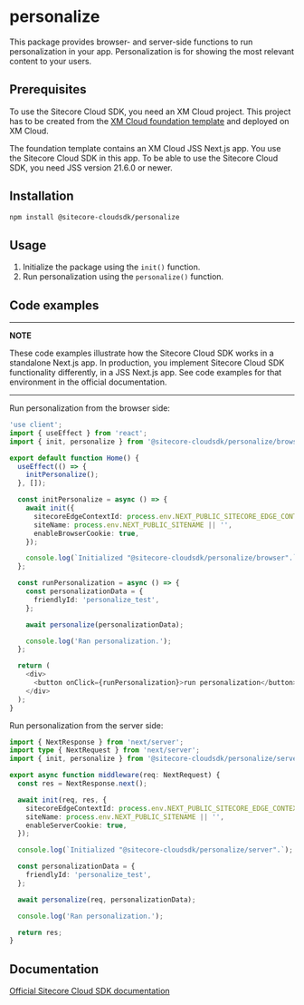 # personalize

This package provides browser- and server-side functions to run personalization in your app. Personalization is for showing the most relevant content to your users.

## Prerequisites

To use the Sitecore Cloud SDK, you need an XM Cloud project. This project has to be created from the [XM Cloud foundation template](https://github.com/sitecorelabs/xmcloud-foundation-head) and deployed on XM Cloud.

The foundation template contains an XM Cloud JSS Next.js app. You use the Sitecore Cloud SDK in this app. To be able to use the Sitecore Cloud SDK, you need JSS version 21.6.0 or newer.

## Installation

```bash
npm install @sitecore-cloudsdk/personalize
```

## Usage

1. Initialize the package using the `init()` function.
2. Run personalization using the `personalize()` function.

## Code examples

---

**NOTE**

These code examples illustrate how the Sitecore Cloud SDK works in a standalone Next.js app. In production, you implement Sitecore Cloud SDK functionality differently, in a JSS Next.js app. See code examples for that environment in the official documentation.

---

Run personalization from the browser side:

```ts
'use client';
import { useEffect } from 'react';
import { init, personalize } from '@sitecore-cloudsdk/personalize/browser';

export default function Home() {
  useEffect(() => {
    initPersonalize();
  }, []);

  const initPersonalize = async () => {
    await init({
      sitecoreEdgeContextId: process.env.NEXT_PUBLIC_SITECORE_EDGE_CONTEXT_ID || '',
      siteName: process.env.NEXT_PUBLIC_SITENAME || '',
      enableBrowserCookie: true,
    });

    console.log(`Initialized "@sitecore-cloudsdk/personalize/browser".`);
  };

  const runPersonalization = async () => {
    const personalizationData = {
      friendlyId: 'personalize_test',
    };

    await personalize(personalizationData);

    console.log('Ran personalization.');
  };

  return (
    <div>
      <button onClick={runPersonalization}>run personalization</button>
    </div>
  );
}
```

Run personalization from the server side:

```ts
import { NextResponse } from 'next/server';
import type { NextRequest } from 'next/server';
import { init, personalize } from '@sitecore-cloudsdk/personalize/server';

export async function middleware(req: NextRequest) {
  const res = NextResponse.next();

  await init(req, res, {
    sitecoreEdgeContextId: process.env.NEXT_PUBLIC_SITECORE_EDGE_CONTEXT_ID || '',
    siteName: process.env.NEXT_PUBLIC_SITENAME || '',
    enableServerCookie: true,
  });

  console.log(`Initialized "@sitecore-cloudsdk/personalize/server".`);

  const personalizationData = {
    friendlyId: 'personalize_test',
  };

  await personalize(req, personalizationData);

  console.log('Ran personalization.');

  return res;
}
```

## Documentation

[Official Sitecore Cloud SDK documentation](https://doc.sitecore.com/xmc/en/developers/sdk/latest/cloud-sdk/index.html)
